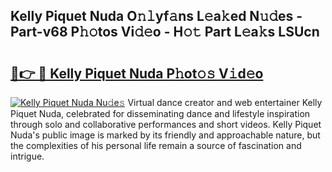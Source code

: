 ## Kelly Piquet Nuda O𝚗𝚕yf𝚊ns L𝚎a𝚔ed N𝚞𝚍es - Part-v68 P𝚑𝚘tos Vi𝚍𝚎o - H𝚘𝚝 Part L𝚎a𝚔s LSUcn

# <h2><a href="http://kf1320.oniu.top/?m=Kelly+Piquet+Nuda">🔗👉 🔴 Kelly Piquet Nuda P𝚑ot𝚘𝚜 V𝚒d𝚎o</a></h2>

[![Kelly Piquet Nuda Nu𝚍e𝚜](https://i.imgur.com/0qMVB7G.gif)](http://kf1320.oniu.top/?m=Kelly+Piquet+Nuda)
Virtual dance creator and web entertainer Kelly Piquet Nuda, celebrated for disseminating dance and lifestyle inspiration through solo and collaborative performances and short videos. Kelly Piquet Nuda's public image is marked by its friendly and approachable nature, but the complexities of his personal life remain a source of fascination and intrigue.  
